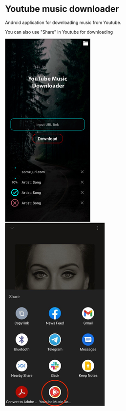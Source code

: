 # Youtube music downloader
Android application for downloading music from Youtube.

You can also use "Share" in Youtube for downloading

<img src="application_preview.png" height="600">
<img src="application_preview_share.jpg" height="600">